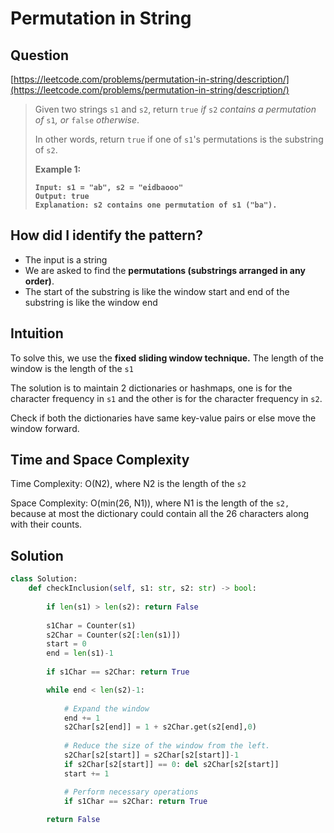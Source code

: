 # Permutation in String

## Question

[https://leetcode.com/problems/permutation-in-string/description/](https://leetcode.com/problems/permutation-in-string/description/)

> Given two strings `s1` and `s2`, return `true` _if_ `s2` _contains a permutation of_ `s1`_, or_ `false` _otherwise_.
>
> In other words, return `true` if one of `s1`'s permutations is the substring of `s2`.
>
> &#x20;
>
> **Example 1:**
>
> <pre><code><strong>Input: s1 = "ab", s2 = "eidbaooo"
> </strong><strong>Output: true
> </strong><strong>Explanation: s2 contains one permutation of s1 ("ba").
> </strong></code></pre>

## How did I identify the pattern?

* The input is a string
* We are asked to find the **permutations (substrings arranged in any order)**.
* The start of the substring is like the window start and end of the substring is like the window end

## Intuition

To solve this, we use the **fixed sliding window technique.** The length of the window is the length of the `s1`

The solution is to maintain 2 dictionaries or hashmaps, one is for the character frequency in `s1` and the other is for the character frequency in `s2`.

Check if both the dictionaries have same key-value pairs or else move the window forward.

## Time and Space Complexity

Time Complexity: O(N2), where N2 is the length of the `s2`

Space Complexity: O(min(26, N1)), where N1 is the length of the `s2,` because at most the dictionary could contain all the 26 characters along with their counts.

## Solution

```python
class Solution:
    def checkInclusion(self, s1: str, s2: str) -> bool:
    
        if len(s1) > len(s2): return False
        
        s1Char = Counter(s1)
        s2Char = Counter(s2[:len(s1)])
        start = 0
        end = len(s1)-1
        
        if s1Char == s2Char: return True

        while end < len(s2)-1:
        
            # Expand the window
            end += 1
            s2Char[s2[end]] = 1 + s2Char.get(s2[end],0)
            
            # Reduce the size of the window from the left.
            s2Char[s2[start]] = s2Char[s2[start]]-1
            if s2Char[s2[start]] == 0: del s2Char[s2[start]]
            start += 1

            # Perform necessary operations
            if s1Char == s2Char: return True
            
        return False
```
